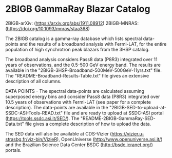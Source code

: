# 2BIGB GammaRay Blazar Catalog 

2BIGB-arXiv: (https://arxiv.org/abs/1911.08912)
2BIGB-MNRAS: (https://doi.org/10.1093/mnras/staa368)

The 2BIGB catalog is a gamma-ray database which lists spectral data-points and the results of a broadband analysis with Fermi-LAT, for the entire population of high synchrotron peak blazars from the 3HSP catalog. 

The broadband analysis considers Pass8 data (P8R3) integrated over 11 years of observations, and the 0.5-500 GeV energy band. The results are available in the "2BIGB-3HSP-Broadband-500MeV-500GeV-11yrs.txt" file. The "README-Broadband-Results-Table.txt" file gives an extensive description of all columns.

DATA POINTS - The spectral data-points are calculated assuming superposed energy bins and consider Pass8 data (P8R3) integrated over 10.5 years of observations with Fermi-LAT (see paper for a complete description). The data-points are available in the "2BIGB-SED-to-upload-at-SSDC-ASI-Tools-READ.txt" file and are ready to upload at SSDC-ASI portal (https://tools.ssdc.asi.it/SED/). The "README-2BIGB-GammaRay-SED-Data.txt" file gives a complete description of how to upload the data.

The SED data will also be available at CDS-Vizier (https://vizier.u-strasbg.fr/viz-bin/VizieR), OpenUniverse (http://www.openuniverse.asi.it/) and the Brazilian Science Data Center BSDC (http://bsdc.icranet.org/) portals.
